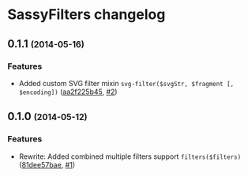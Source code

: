 # SassyFilters changelog

## 0.1.1 <span style="font-size: .8em">(2014-05-16)</span>

### Features

* Added custom SVG filter mixin `svg-filter($svgStr, $fragment [, $encoding])`
([aa2f225b45](https://github.com/pascalduez/SassyFilters/commit/aa2f225b45ae293840cd5a4363780df9c48f8f2d),
[#2](https://github.com/pascalduez/SassyFilters/issues/2))

## 0.1.0 <span style="font-size: .8em">(2014-05-12)</span>

### Features


* Rewrite: Added combined multiple filters support `filters($filters)`
([81dee57bae](https://github.com/pascalduez/SassyFilters/commit/81dee57bae0522295a3870c36c9b9f914266716d),
[#1](https://github.com/pascalduez/SassyFilters/issues/1))
